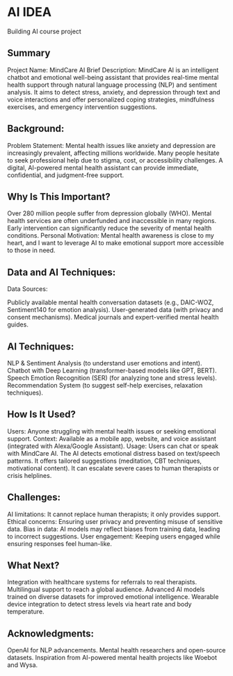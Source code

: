 # AI IDEA 
Building AI course project
## Summary
Project Name: MindCare AI
Brief Description: MindCare AI is an intelligent chatbot and emotional well-being assistant that provides real-time mental health support through natural language processing (NLP) and sentiment analysis. It aims to detect stress, anxiety, and depression through text and voice interactions and offer personalized coping strategies, mindfulness exercises, and emergency intervention suggestions.

## Background:
Problem Statement:
Mental health issues like anxiety and depression are increasingly prevalent, affecting millions worldwide. Many people hesitate to seek professional help due to stigma, cost, or accessibility challenges. A digital, AI-powered mental health assistant can provide immediate, confidential, and judgment-free support.

## Why Is This Important?

Over 280 million people suffer from depression globally (WHO).
Mental health services are often underfunded and inaccessible in many regions.
Early intervention can significantly reduce the severity of mental health conditions.
Personal Motivation:
Mental health awareness is close to my heart, and I want to leverage AI to make emotional support more accessible to those in need.

## Data and AI Techniques:
Data Sources:

Publicly available mental health conversation datasets (e.g., DAIC-WOZ, Sentiment140 for emotion analysis).
User-generated data (with privacy and consent mechanisms).
Medical journals and expert-verified mental health guides.

## AI Techniques:

NLP & Sentiment Analysis (to understand user emotions and intent).
Chatbot with Deep Learning (transformer-based models like GPT, BERT).
Speech Emotion Recognition (SER) (for analyzing tone and stress levels).
Recommendation System (to suggest self-help exercises, relaxation techniques).

## How Is It Used?
Users: Anyone struggling with mental health issues or seeking emotional support.
Context: Available as a mobile app, website, and voice assistant (integrated with Alexa/Google Assistant).
Usage:
Users can chat or speak with MindCare AI.
The AI detects emotional distress based on text/speech patterns.
It offers tailored suggestions (meditation, CBT techniques, motivational content).
It can escalate severe cases to human therapists or crisis helplines.
## Challenges:
AI limitations: It cannot replace human therapists; it only provides support.
Ethical concerns: Ensuring user privacy and preventing misuse of sensitive data.
Bias in data: AI models may reflect biases from training data, leading to incorrect suggestions.
User engagement: Keeping users engaged while ensuring responses feel human-like.
## What Next?
Integration with healthcare systems for referrals to real therapists.
Multilingual support to reach a global audience.
Advanced AI models trained on diverse datasets for improved emotional intelligence.
Wearable device integration to detect stress levels via heart rate and body temperature.
## Acknowledgments:
OpenAI for NLP advancements.
Mental health researchers and open-source datasets.
Inspiration from AI-powered mental health projects like Woebot and Wysa.
